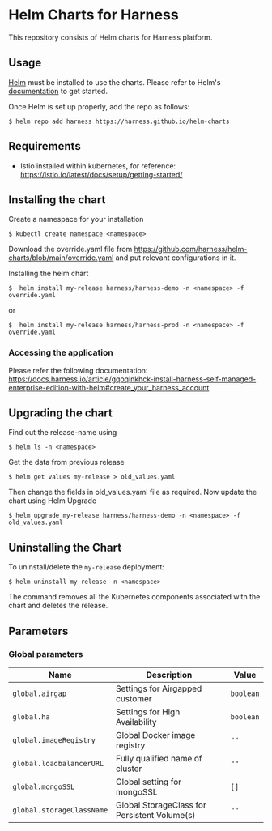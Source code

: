 # Helm Charts for Harness
This repository consists of Helm charts for Harness platform.
## Usage

[Helm](https://helm.sh) must be installed to use the charts.
Please refer to Helm's [documentation](https://helm.sh/docs/) to get started.

Once Helm is set up properly, add the repo as follows:

```console
$ helm repo add harness https://harness.github.io/helm-charts
```
## Requirements
* Istio installed within kubernetes, for reference: https://istio.io/latest/docs/setup/getting-started/

## Installing the chart
Create a namespace for your installation
```
$ kubectl create namespace <namespace>
```
Download the override.yaml file from https://github.com/harness/helm-charts/blob/main/override.yaml and put relevant configurations in it.

Installing the helm chart
```
$  helm install my-release harness/harness-demo -n <namespace> -f override.yaml 
```
or
```
$  helm install my-release harness/harness-prod -n <namespace> -f override.yaml 
```

### Accessing the application
Please refer the following documentation: https://docs.harness.io/article/gqoqinkhck-install-harness-self-managed-enterprise-edition-with-helm#create_your_harness_account 
## Upgrading the chart
Find out the release-name using
```
$ helm ls -n <namespace>
```
Get the data from previous release
```
$ helm get values my-release > old_values.yaml
```
Then change the fields in old_values.yaml file as required. Now update the chart using
Helm Upgrade
```
$ helm upgrade my-release harness/harness-demo -n <namespace> -f old_values.yaml
```

## Uninstalling the Chart

To uninstall/delete the `my-release` deployment:

```console
$ helm uninstall my-release -n <namespace>
```

The command removes all the Kubernetes components associated with the chart and deletes the release.

## Parameters

### Global parameters

| Name                      | Description                                     | Value |
| ------------------------- | ----------------------------------------------- | ----- |
| `global.airgap`  | Settings for Airgapped customer                          | `boolean` |
| `global.ha`    | Settings for High Availability                             | `boolean`  |
| `global.imageRegistry`    | Global Docker image registry                    | `""`  |
| `global.loadbalancerURL`  | Fully qualified name of cluster                 | `""`  |
| `global.mongoSSL` | Global setting for mongoSSL                             | `[]`  |
| `global.storageClassName` | Global StorageClass for Persistent Volume(s)    | `""`  |
